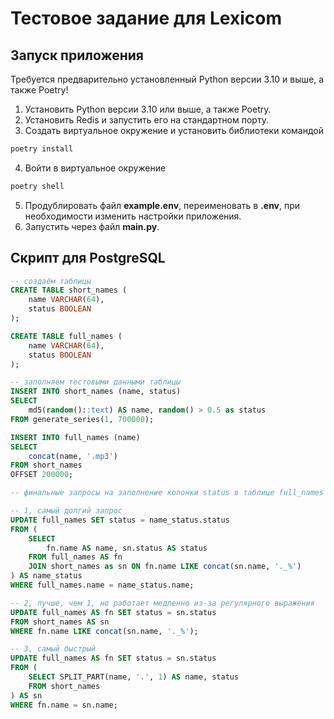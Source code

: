 # Тестовое задание для Lexicom

## Запуск приложения

Требуется предварительно установленный Python версии 3.10 и выше,
а также Poetry!

1. Установить Python версии 3.10 или выше, а также Poetry.
2. Установить Redis и запустить его на стандартном порту.
3. Создать виртуальное окружение и установить библиотеки командой

```sh
poetry install
```

4. Войти в виртуальное окружение

```sh
poetry shell
```

5. Продублировать файл **example.env**, переименовать в **.env**, при необходимости
   изменить настройки приложения.
6. Запустить через файл **main.py**.

## Скрипт для PostgreSQL

```sql
-- создаём таблицы
CREATE TABLE short_names (
	name VARCHAR(64),
	status BOOLEAN
);

CREATE TABLE full_names (
	name VARCHAR(64),
	status BOOLEAN
);

-- заполняем тестовыми данными таблицы
INSERT INTO short_names (name, status)
SELECT
	md5(random()::text) AS name, random() > 0.5 as status
FROM generate_series(1, 700000);

INSERT INTO full_names (name)
SELECT
	concat(name, '.mp3')
FROM short_names
OFFSET 200000;

-- финальные запросы на заполнение колонки status в таблице full_names

-- 1, самый долгий запрос
UPDATE full_names SET status = name_status.status
FROM (
	SELECT
		fn.name AS name, sn.status AS status
	FROM full_names AS fn
	JOIN short_names as sn ON fn.name LIKE concat(sn.name, '._%')
) AS name_status
WHERE full_names.name = name_status.name;

-- 2, лучше, чем 1, но работает медленно из-за регулярного выражения
UPDATE full_names AS fn SET status = sn.status
FROM short_names AS sn
WHERE fn.name LIKE concat(sn.name, '._%');

-- 3, самый быстрый
UPDATE full_names AS fn SET status = sn.status
FROM (
	SELECT SPLIT_PART(name, '.', 1) AS name, status
	FROM short_names
) AS sn
WHERE fn.name = sn.name;
```